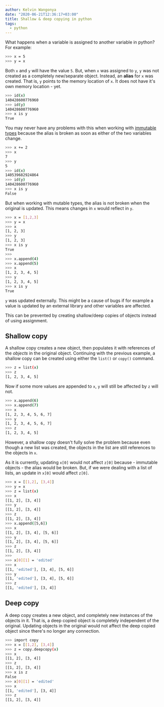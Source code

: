 ```yaml
---
author: Kelvin Wangonya
date: "2020-06-21T12:36:17+03:00"
title: Shallow & deep copying in python
tags:
  - python
---
```


What happens when a variable is assigned to another variable in python?
For example:

```{.bash org-language="sh"}
>>> x = 5
>>> y = x
```

Both `x` and `y` will have the value
`5`. But, when `x` was assigned to `y`,
`y` was not created as a completely new/separate object.
Instead, an **alias** for `x` was created. That is,
`y` points to the memory location of `x`. It does
not have it\'s own memory location - yet.

```{.bash org-language="sh"}
>>> id(x)
140428600776960
>>> id(y)
140428600776960
>>> x is y
True
```

You may never have any problems with this when working with [immutable
types](https://stackoverflow.com/a/23715872) because the alias is broken
as soon as either of the two variables change.

```{.bash org-language="sh"}
>>> x += 2
>>> x
7
>>> y
5
>>> id(x)
140539682924864
>>> id(y)
140428600776960
>>> x is y
False
```

But when working with mutable types, the alias is not broken when the
original is updated. This means changes in `x` would reflect
in `y`.

```{.bash org-language="sh"}
>>> x = [1,2,3]
>>> y = x
>>> x
[1, 2, 3]
>>> y
[1, 2, 3]
>>> x is y
True
>>>
>>> x.append(4)
>>> x.append(5)
>>> x
[1, 2, 3, 4, 5]
>>> y
[1, 2, 3, 4, 5]
>>> x is y
True
```

`y` was updated externally. This might be a cause of bugs if
for example a value is updated by an external library and other
variables are affected.

This can be prevented by creating shallow/deep copies of objects instead
of using assignment.

## Shallow copy

A shallow copy creates a new object, then populates it with references
of the _objects_ in the original object. Continuing with the previous
example, a shallow copy can be created using either the
`list()` or `copy()` command.

```{.bash org-language="sh"}
>>> z = list(x)
>>> z
[1, 2, 3, 4, 5]
```

Now if some more values are appended to `x`, `y`
will still be affected by `z` will not.

```{.bash org-language="sh"}
>>> x.append(6)
>>> x.append(7)
>>> x
[1, 2, 3, 4, 5, 6, 7]
>>> y
[1, 2, 3, 4, 5, 6, 7]
>>> z
[1, 2, 3, 4, 5]
```

However, a shallow copy doesn\'t fully solve the problem because even
though a new list was created, the objects in the list are still
references to the objects in `x`.

As it is currently, updating `x[0]` would not affect
`z[0]` because - immutable objects - the alias would be
broken. But, if we were dealing with a list of lists, an update in
`x[0]` would affect `z[0]`.

```{.bash org-language="sh"}
>>> x = [[1,2], [3,4]]
>>> y = x
>>> z = list(x)
>>> x
[[1, 2], [3, 4]]
>>> y
[[1, 2], [3, 4]]
>>> z
[[1, 2], [3, 4]]
>>> x.append([5,6])
>>> x
[[1, 2], [3, 4], [5, 6]]
>>> y
[[1, 2], [3, 4], [5, 6]]
>>> z
[[1, 2], [3, 4]]
>>>
>>> x[0][1] = 'edited'
>>> x
[[1, 'edited'], [3, 4], [5, 6]]
>>> y
[[1, 'edited'], [3, 4], [5, 6]]
>>> z
[[1, 'edited'], [3, 4]]
```

## Deep copy

A deep copy creates a new object, and completely new instances of the
objects in it. That is, a deep copied object is completely independent
of the original. Updating objects in the original would not affect the
deep copied object since there\'s no longer any connection.

```{.bash org-language="sh"}
>>> import copy
>>> x = [[1,2], [3,4]]
>>> z = copy.deepcopy(x)
>>> x
[[1, 2], [3, 4]]
>>> z
[[1, 2], [3, 4]]
>>> x is z
False
>>> x[0][1] = 'edited'
>>> x
[[1, 'edited'], [3, 4]]
>>> z
[[1, 2], [3, 4]]
```
